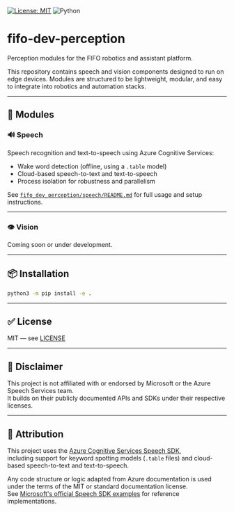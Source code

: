 [![License: MIT](https://img.shields.io/badge/License-MIT-yellow.svg)](LICENSE)
![Python](https://img.shields.io/badge/Python-3.10%2B-blue.svg)

# fifo-dev-perception

Perception modules for the FIFO robotics and assistant platform.

This repository contains speech and vision components designed to run on edge devices. Modules are structured to be lightweight, modular, and easy to integrate into robotics and automation stacks.

---

## 🧩 Modules

### 🔊 Speech

Speech recognition and text-to-speech using Azure Cognitive Services:

- Wake word detection (offline, using a `.table` model)
- Cloud-based speech-to-text and text-to-speech
- Process isolation for robustness and parallelism

See [`fifo_dev_perception/speech/README.md`](fifo_dev_perception/speech/README.md) for full usage and setup instructions.

---

### 👁 Vision

Coming soon or under development.

---

## 📦 Installation

```bash
python3 -m pip install -e .
```

---

## ✅ License

MIT — see [LICENSE](LICENSE)

---

## 📄 Disclaimer

This project is not affiliated with or endorsed by Microsoft or the Azure Speech Services team.  
It builds on their publicly documented APIs and SDKs under their respective licenses.

---

## 📄 Attribution

This project uses the [Azure Cognitive Services Speech SDK](https://learn.microsoft.com/azure/cognitive-services/speech-service/),  
including support for keyword spotting models (`.table` files) and cloud-based speech-to-text and text-to-speech.

Any code structure or logic adapted from Azure documentation is used under the terms of the MIT or standard documentation license.  
See [Microsoft's official Speech SDK examples](https://github.com/Azure-Samples/cognitive-services-speech-sdk) for reference implementations.
